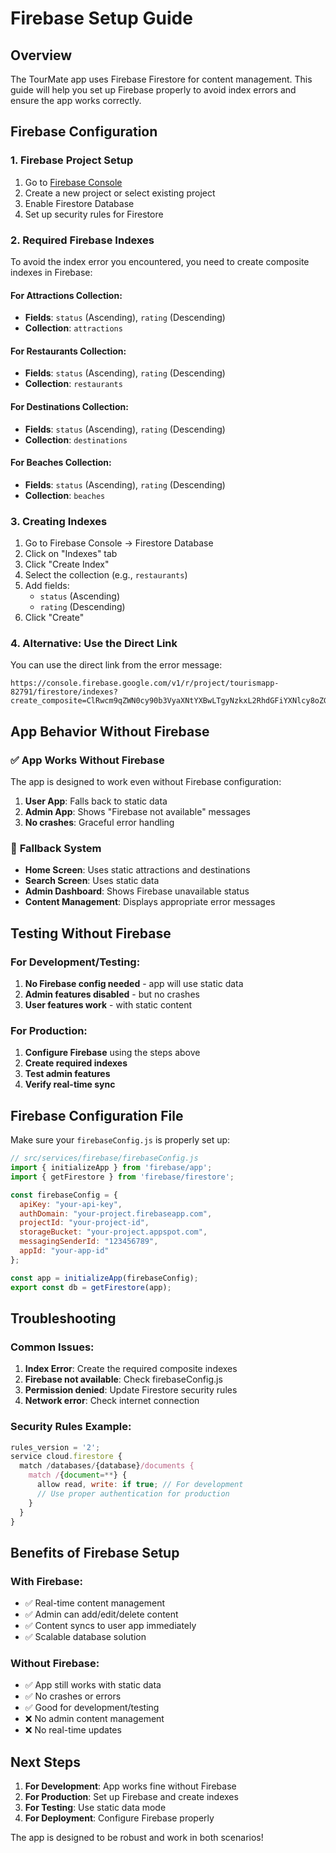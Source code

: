 # Firebase Setup Guide

## Overview
The TourMate app uses Firebase Firestore for content management. This guide will help you set up Firebase properly to avoid index errors and ensure the app works correctly.

## Firebase Configuration

### 1. Firebase Project Setup
1. Go to [Firebase Console](https://console.firebase.google.com/)
2. Create a new project or select existing project
3. Enable Firestore Database
4. Set up security rules for Firestore

### 2. Required Firebase Indexes
To avoid the index error you encountered, you need to create composite indexes in Firebase:

#### For Attractions Collection:
- **Fields**: `status` (Ascending), `rating` (Descending)
- **Collection**: `attractions`

#### For Restaurants Collection:
- **Fields**: `status` (Ascending), `rating` (Descending)
- **Collection**: `restaurants`

#### For Destinations Collection:
- **Fields**: `status` (Ascending), `rating` (Descending)
- **Collection**: `destinations`

#### For Beaches Collection:
- **Fields**: `status` (Ascending), `rating` (Descending)
- **Collection**: `beaches`

### 3. Creating Indexes
1. Go to Firebase Console → Firestore Database
2. Click on "Indexes" tab
3. Click "Create Index"
4. Select the collection (e.g., `restaurants`)
5. Add fields:
   - `status` (Ascending)
   - `rating` (Descending)
6. Click "Create"

### 4. Alternative: Use the Direct Link
You can use the direct link from the error message:
```
https://console.firebase.google.com/v1/r/project/tourismapp-82791/firestore/indexes?create_composite=ClRwcm9qZWN0cy90b3VyaXNtYXBwLTgyNzkxL2RhdGFiYXNlcy8oZGVmYXVsdCkvY29sbGVjdGlvbkdyb3Vwcy9yZXN0YXVyYW50cy9pbmRleGVzL18QARoKCgZzdGF0dXMQARoKCgZyYXRpbmcQAhoMCghfX25hbWVfXxAC
```

## App Behavior Without Firebase

### ✅ **App Works Without Firebase**
The app is designed to work even without Firebase configuration:

1. **User App**: Falls back to static data
2. **Admin App**: Shows "Firebase not available" messages
3. **No crashes**: Graceful error handling

### 🔄 **Fallback System**
- **Home Screen**: Uses static attractions and destinations
- **Search Screen**: Uses static data
- **Admin Dashboard**: Shows Firebase unavailable status
- **Content Management**: Displays appropriate error messages

## Testing Without Firebase

### For Development/Testing:
1. **No Firebase config needed** - app will use static data
2. **Admin features disabled** - but no crashes
3. **User features work** - with static content

### For Production:
1. **Configure Firebase** using the steps above
2. **Create required indexes**
3. **Test admin features**
4. **Verify real-time sync**

## Firebase Configuration File

Make sure your `firebaseConfig.js` is properly set up:

```javascript
// src/services/firebase/firebaseConfig.js
import { initializeApp } from 'firebase/app';
import { getFirestore } from 'firebase/firestore';

const firebaseConfig = {
  apiKey: "your-api-key",
  authDomain: "your-project.firebaseapp.com",
  projectId: "your-project-id",
  storageBucket: "your-project.appspot.com",
  messagingSenderId: "123456789",
  appId: "your-app-id"
};

const app = initializeApp(firebaseConfig);
export const db = getFirestore(app);
```

## Troubleshooting

### Common Issues:

1. **Index Error**: Create the required composite indexes
2. **Firebase not available**: Check firebaseConfig.js
3. **Permission denied**: Update Firestore security rules
4. **Network error**: Check internet connection

### Security Rules Example:
```javascript
rules_version = '2';
service cloud.firestore {
  match /databases/{database}/documents {
    match /{document=**} {
      allow read, write: if true; // For development
      // Use proper authentication for production
    }
  }
}
```

## Benefits of Firebase Setup

### With Firebase:
- ✅ Real-time content management
- ✅ Admin can add/edit/delete content
- ✅ Content syncs to user app immediately
- ✅ Scalable database solution

### Without Firebase:
- ✅ App still works with static data
- ✅ No crashes or errors
- ✅ Good for development/testing
- ❌ No admin content management
- ❌ No real-time updates

## Next Steps

1. **For Development**: App works fine without Firebase
2. **For Production**: Set up Firebase and create indexes
3. **For Testing**: Use static data mode
4. **For Deployment**: Configure Firebase properly

The app is designed to be robust and work in both scenarios!
